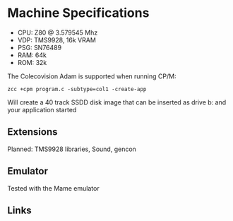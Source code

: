 # Machine Specifications

* CPU: Z80 @ 3.579545 Mhz
* VDP: TMS9928, 16k VRAM
* PSG: SN76489
* RAM: 64k 
* ROM: 32k

The Colecovision Adam is supported when running CP/M:

    zcc +cpm program.c -subtype=col1 -create-app

Will create a 40 track SSDD disk image that can be inserted as drive b: and your application started

## Extensions

Planned: TMS9928 libraries, Sound, gencon

## Emulator

Tested with the Mame emulator

## Links

